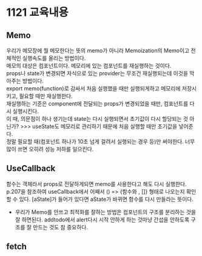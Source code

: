 # 1121 교육내용
## Memo
 우리가 메모장에 뭘 메모한다는 뜻의 memo가 아니라 Memoization의 Memo이고 전체적인 실행속도를 올리는 방법이다.</br>
 메모의 대상은 컴포넌트이다. 메모리에 있는 컴포넌트를 재실행하는 것이다. </br>
 props나 state가 변경되면 자식으로 있는 provider는 무조건 재실행되는데 이것을 막아주는 방법이다. </br>
 export memo(function)로 감싸서 처음 실행했을 때만 실행되게하고 메모리에 저장시키고, 필요할 때만 재실행한다.</br>
 재실행하는 기준은 component에 전달되는 props가 변경되었을 때만, 컴포넌트를 다시 실행시킨다.</br>
 이 때, 의문점이 하나 생기는데 state는 다시 실행되면서 초기값이 다시 할당되는 것 아닌가? >>> useState도 메모리로 관리하기 때문에 처음 실행할 때만 초기값을 넣어준다.</br>
 정말 필요할 때(컴포넌트 하나가 10초 넘게 걸려서 실행되는 경우 등)만 써야한다. 너무 많이 쓰면 오히려 성능 저하를 일으킨다.</br>
## UseCallback
 함수는 객체라서 props로 전달하게되면 memo를 사용한다고 해도 다시 실행한다.</br>
 p.207을 참조하여 useCallback에서 어째서 () => {함수와 , []} 형태로 나오는지 확인할 수 있다. [aState]가 들어가 있다면 aState가 바뀌면 함수를 다시 만들라는 뜻이다. </br>


* 우리가 Memo를 안쓰고 최적화를 잘하는 방법은 컴포넌트의 구조를 분리하는 것을 잘 하면된다. addtodo에서 alert다시 시작 안하게 하는 것마냥 간섭을 안하도록 구조를 잘 만드는 것도 참 중요하다.</br>

 ## fetch
  
